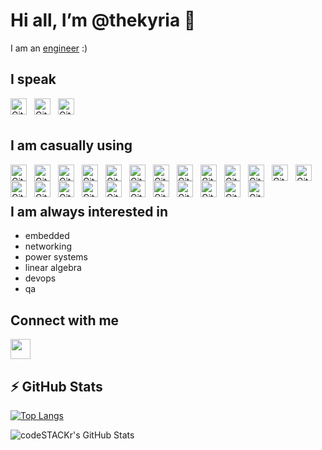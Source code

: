 <!---
thekyria/thekyria is a ✨ special ✨ repository because its `README.md` (this file) appears on your GitHub profile.
You can click the Preview link to take a look at your changes.
--->

# Hi all, I’m @thekyria 👋

I am an [engineer](https://en.wiktionary.org/wiki/Reconstruction:Proto-Indo-European/meg%CA%B0-) :)

## I speak

<img align="left" alt="Git" width="26px" src="https://cdn.jsdelivr.net/npm/simple-icons@v11/icons/c.svg" style="padding-right:9px;"/>
<img align="left" alt="Git" width="26px" src="https://cdn.jsdelivr.net/npm/simple-icons@v11/icons/cplusplus.svg" style="padding-right:9px;"/>
<img align="left" alt="Git" width="26px" src="https://cdn.jsdelivr.net/npm/simple-icons@v11/icons/python.svg" style="padding-right:9px;"/>

<br/>
<br/>

## I am casually using

<img align="left" alt="Git" width="26px" src="https://cdn.jsdelivr.net/npm/simple-icons@v11/icons/windows.svg" style="padding-right:9px;"/>
<img align="left" alt="Git" width="26px" src="https://cdn.jsdelivr.net/npm/simple-icons@v11/icons/ubuntu.svg" style="padding-right:9px;"/>
<img align="left" alt="Git" width="26px" src="https://cdn.jsdelivr.net/npm/simple-icons@v11/icons/raspberrypi.svg" style="padding-right:9px;"/>
<img align="left" alt="Git" width="26px" src="https://cdn.jsdelivr.net/npm/simple-icons@v11/icons/cisco.svg" style="padding-right:9px;"/>

<img align="left" alt="Git" width="26px" src="https://cdn.jsdelivr.net/npm/simple-icons@v11/icons/windowsterminal.svg" style="padding-right:9px;"/>
<img align="left" alt="Git" width="26px" src="https://cdn.jsdelivr.net/npm/simple-icons@v11/icons/chocolatey.svg" style="padding-right:9px;"/>
<img align="left" alt="Git" width="26px" src="https://cdn.jsdelivr.net/npm/simple-icons@v11/icons/inkscape.svg" style="padding-right:9px;"/>
<img align="left" alt="Git" width="26px" src="https://cdn.jsdelivr.net/npm/simple-icons@v11/icons/gimp.svg" style="padding-right:9px;"/>

<img align="left" alt="Git" width="26px" src="https://cdn.jsdelivr.net/npm/simple-icons@v11/icons/git.svg" style="padding-right:9px;"/>
<img align="left" alt="Git" width="26px" src="https://cdn.jsdelivr.net/npm/simple-icons@v11/icons/markdown.svg" style="padding-right:9px;"/>
<img align="left" alt="Git" width="26px" src="https://cdn.jsdelivr.net/npm/simple-icons@v11/icons/visualstudiocode.svg" style="padding-right:9px;"/>
<img align="left" alt="Git" width="26px" src="https://cdn.jsdelivr.net/npm/simple-icons@v11/icons/notepadplusplus.svg" style="padding-right:9px;"/>
<img align="left" alt="Git" width="26px" src="https://cdn.jsdelivr.net/npm/simple-icons@v11/icons/pycharm.svg" style="padding-right:9px;"/>
<img align="left" alt="Git" width="26px" src="https://cdn.jsdelivr.net/npm/simple-icons@v11/icons/postman.svg" style="padding-right:9px;"/>

<img align="left" alt="Git" width="26px" src="https://cdn.jsdelivr.net/npm/simple-icons@v11/icons/azuredevops.svg" style="padding-right:9px;"/>
<img align="left" alt="Git" width="26px" src="https://cdn.jsdelivr.net/npm/simple-icons@v11/icons/github.svg" style="padding-right:9px;"/>

<img align="left" alt="Git" width="26px" src="https://cdn.jsdelivr.net/npm/simple-icons@v11/icons/make.svg" style="padding-right:9px;"/>
<img align="left" alt="Git" width="26px" src="https://cdn.jsdelivr.net/npm/simple-icons@v11/icons/cmake.svg" style="padding-right:9px;"/>
<img align="left" alt="Git" width="26px" src="https://cdn.jsdelivr.net/npm/simple-icons@v11/icons/llvm.svg" style="padding-right:9px;"/>

<img align="left" alt="Git" width="26px" src="https://cdn.jsdelivr.net/npm/simple-icons@v11/icons/qt.svg" style="padding-right:9px;"/>
<img align="left" alt="Git" width="26px" src="https://cdn.jsdelivr.net/npm/simple-icons@v11/icons/boost.svg" style="padding-right:9px;"/>
<img align="left" alt="Git" width="26px" src="https://cdn.jsdelivr.net/npm/simple-icons@v11/icons/pytest.svg" style="padding-right:9px;"/>

<img align="left" alt="Git" width="26px" src="https://cdn.jsdelivr.net/npm/simple-icons@v11/icons/docker.svg" style="padding-right:9px;"/>
<img align="left" alt="Git" width="26px" src="https://cdn.jsdelivr.net/npm/simple-icons@v11/icons/doxygen.svg" style="padding-right:9px;"/>

<br/>
<br/>

## I am always interested in

- embedded
- networking
- power systems
- linear algebra
- devops
- qa

## Connect with me

[<img height="32" width="32" src="https://unpkg.com/simple-icons@v11/icons/x.svg" />][linkedin]


## ⚡ GitHub Stats

[![Top Langs](https://github-readme-stats-tan-mu-30.vercel.app/api/top-langs/?username=thekyria&layout=donut-vertical&theme=transparent&hide_border=true)](https://github.com/anuraghazra/github-readme-stats)

<img align="left" alt="codeSTACKr's GitHub Stats" src="https://github-readme-stats-tan-mu-30.vercel.app/api?username=thekyria&show_icons=true&theme=transparent&hide_border=true&hide_title=true" />


[//]: # (---------------- Links ----------------)

[website_gh]: https://thekyria.github.io/
[website_wp]: https://thekyria.wordpress.com/
[website]: https://thekyria.com
[linkedin]: https://www.linkedin.com/in/theodoroskyriakidis/
